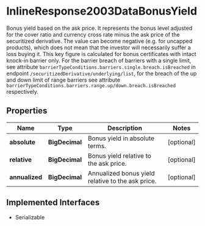 

# InlineResponse2003DataBonusYield

Bonus yield based on the ask price. It represents the bonus level adjusted for the cover ratio and currency cross rate minus the ask price of the securitized derivative. The value can become negative (e.g. for uncapped products), which does not mean that the investor will necessarily suffer a loss buying it. This key figure is calculated for bonus certificates with intact knock-in barrier only. For the barrier breach of barriers with a single limit, see attribute `barrierTypeConditions.barriers.single.breach.isBreached` in endpoint `/securitizedDerivative/underlying/list`, for the breach of the up and down limit of range barriers see attribute `barrierTypeConditions.barriers.range.up/down.breach.isBreached` respectively.

## Properties

Name | Type | Description | Notes
------------ | ------------- | ------------- | -------------
**absolute** | **BigDecimal** | Bonus yield in absolute terms. |  [optional]
**relative** | **BigDecimal** | Bonus yield relative to the ask price. |  [optional]
**annualized** | **BigDecimal** | Annualized bonus yield relative to the ask price. |  [optional]


## Implemented Interfaces

* Serializable



